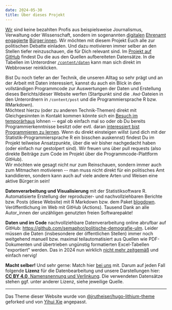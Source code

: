 ```yaml
---
date: 2024-05-30
title: Über dieses Projekt
---
```


[Wir](/kontakt/) sind keine bezahlten Profis aus beispielsweise Journalismus, Verwaltung oder Wissenschaft, sondern im sogenannten [digitalen](https://temporaerhaus.de/gruppen/ulmapi/) [Ehrenamt](https://temporaerhaus.de/offene-wahldaten-mit-wikidata/) [engagierte](https://temporaerhaus.de/geschichte/) [Bürger:innen](https://codefor.de/blog/fuenf-jahre-code-for-germany/). Wir möchten mit diesem Projekt Euch alle zur politischen Debatte einladen. Und dazu motivieren immer selber an den Stellen tiefer reinzuschauen, die für Dich relevant sind. Im [Projekt auf GitHub](https://github.com/semaphor/politische-demografie-ulm) findest Du die aus den Quellen aufbereiteten Datensätze. In die Tabellen im Unterordner [`/content/daten`](https://github.com/semaphor/politische-demografie-ulm/tree/main/content/daten) kann man sich direkt im Webbrowser reinklicken.

Bist Du noch tiefer an der Technik, die unseren Alltag so sehr prägt und an der Arbeit mit Daten interessiert, kannst du auch ein Blick in den vollständigen Programmcode zur Auswertungen der Daten und Erstellung dieses Berichts/dieser Website werfen (Startpunkt sind die `.Rmd`-Dateien in den Unterordnern in `/content/post` und die Programmiersprache R bzw. RMarkdown).  
Möchtest hierzu (oder zu anderen Technik-Themen) direkt mit Gleichgesinnten in Kontakt kommen könnte sich ein [Besuch im temporärhaus](#0) lohnen -- egal ob einfach mal so oder ob Du bereits Programmierkenntnisse besitzt oder evtl. daran [interessiert bist](#0) [Programmieren zu lernen](#0). Wenn du direkt einsteigen willst (und dich mit der Statistik-Programmiersprache R ein bisschen auskennst) findest Du im Projekt teilweise Ansatzpunkte, über die wir bisher nachgedacht haben (oder einfach nur gestolpert sind). Wir freuen uns über pull requests (also direkte Beiträge zum Code im Projekt über die Programmcode-Plattform GitHub).  
Wir möchten wie gesagt nicht nur zum Reinschauen, sondern immer auch zum Mitmachen motivieren -- man muss nicht direkt für ein politisches Amt kandidieren, sondern kann auch auf viele andere Arten und Weisen eine aktive Bürger:in sein!

**Datenverarbeitung und Visualisierung** mit der Statistiksoftware R. Automatisierte Erstellung der reproduzier- und nachvollziehbaren Berichte bzw. Posts (diese Website) mit R Markdown bzw. dem Paket [blogdown](https://bookdown.org/yihui/blogdown/). Veröffentlichung im Web mit GitHub (Actions). Tausend Dank an alle Autor_innen der unzähligen genutzten freien Softwarepakte!

**Daten und im Code** nachvollziehbare Datenverarbeitung online abrufbar auf GitHub: <https://github.com/semaphor/politische-demografie-ulm>. Leider müssen die Daten (insbesondere der öffentlichen Stellen) immer noch weitgehend manuell bzw. maximal teilautomatisiert aus Quellen wie PDF-Dokumenten und übertrieben ungünstig formatierten Excel-Tabellen "exportiert" werden. Das in 2024 nun wirklich [nicht mehr zeitgemäß](https://okfn.de/blog/2024/05/opendataranking/) und einfach nervig!

**Macht selber!** Und sehr gerne: Match hier [bei uns](#0) mit. Darum auf jeden Fall folgende **Lizenz** für die Datenbearbeitung und unsere Darstellungen hier: [**CC BY 4.0**, Namensnennung und Verlinkung](#0). Die verwendeten Datensätze stehen ggf. unter anderer Lizenz, siehe jeweilige Quelle.

------------------------------------------------------------------------

Das Theme dieser Website wurde von [\@jrutheiser/hugo-lithium-theme](#0) geforked und von [Yihui Xie](#0) angepasst.
